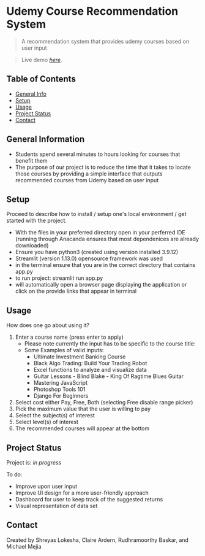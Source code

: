 # Udemy Course Recommendation System

> A recommendation system that provides udemy courses based on user input

> Live demo [_here_](https://drive.google.com/file/d/1uCt-IB1r_5wuRzKycpLvNKY8y-H3cKNo/view?usp=share_link).

## Table of Contents
* [General Info](#general-information)
* [Setup](#setup)
* [Usage](#usage)
* [Project Status](#project-status)
* [Contact](#contact)

## General Information
- Students spend several minutes to hours looking for courses that benefit them
- The purpose of our project is to reduce the time that it takes to locate those courses by providing a simple interface that outputs recommended courses from Udemy based on user input


## Setup
Proceed to describe how to install / setup one's local environment / get started with the project.
- With the files in your preferred directory open in your perferred IDE (running through Anacanda ensures that most dependenices are already downloaded)
- Ensure you have python3 (created using version installed 3.9.12)
- Streamlit (version 1.13.0) opensource framework was used
- in the terminal ensure that you are in the correct directory that contains app.py
- to run project: streamlit run app.py
- will automatically open a browser page displaying the application or click on the provide links that appear in terminal


## Usage
How does one go about using it?
1. Enter a course name (press enter to apply)
    - Please note currently the input has to be specific to the course title:
    - Some Examples of valid inputs:
       - Ultimate Investment Banking Course
       - Black Algo Trading: Build Your Trading Robot
       - Excel functions to analyze and visualize data
       - Guitar Lessons - Blind Blake - King Of Ragtime Blues Guitar
       - Mastering JavaScript
       - Photoshop Tools 101
       - Django For Beginners
2. Select cost either Pay, Free, Both (selecting Free disable range picker)
3. Pick the maximum value that the user is willing to pay
4. Select the subject(s) of interest
5. Select level(s) of interest
6. The recommended courses will appear at the bottom


## Project Status
Project is: _in progress_


To do:
- Improve upon user input
- Improve UI design for a more user-friendly approach
- Dashboard for user to keep track of the suggested returns
- Visual representation of data set


## Contact
Created by Shreyas Lokesha, Claire Ardern, Rudhramoorthy Baskar, and Michael Mejia

